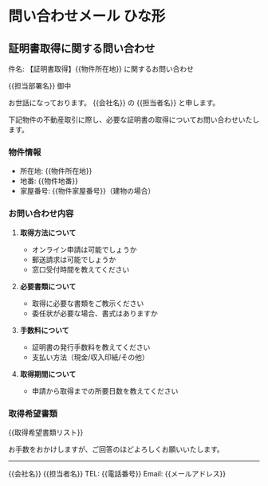 # 問い合わせメール ひな形

## 証明書取得に関する問い合わせ

件名: 【証明書取得】{{物件所在地}} に関するお問い合わせ

{{担当部署名}} 御中

お世話になっております。
{{会社名}} の {{担当者名}} と申します。

下記物件の不動産取引に際し、必要な証明書の取得についてお問い合わせいたします。

### 物件情報
- 所在地: {{物件所在地}}
- 地番: {{物件地番}}
- 家屋番号: {{物件家屋番号}}（建物の場合）

### お問い合わせ内容

1. **取得方法について**
   - オンライン申請は可能でしょうか
   - 郵送請求は可能でしょうか
   - 窓口受付時間を教えてください

2. **必要書類について**
   - 取得に必要な書類をご教示ください
   - 委任状が必要な場合、書式はありますか

3. **手数料について**
   - 証明書の発行手数料を教えてください
   - 支払い方法（現金/収入印紙/その他）

4. **取得期間について**
   - 申請から取得までの所要日数を教えてください

### 取得希望書類
{{取得希望書類リスト}}

お手数をおかけしますが、ご回答のほどよろしくお願いいたします。

---
{{会社名}}
{{担当者名}}
TEL: {{電話番号}}
Email: {{メールアドレス}}
